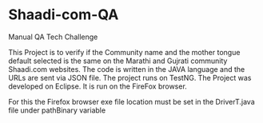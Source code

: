 # Shaadi-com-QA
Manual QA Tech Challenge

This Project is to verify if the Community name and the mother tongue default selected is the same on the Marathi and Gujrati community Shaadi.com websites.
The code is written in the JAVA language and the URLs are sent via JSON file. The project runs on TestNG. The Project was developed on Eclipse.
It is run on the FireFox browser.

For this the Firefox browser exe file location must be set in the DriverT.java file under pathBinary variable
